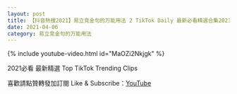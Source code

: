```yaml
---
layout: post
title: 【抖音熱搜2021】易立竞金句的万能用法 2 TikTok Daily 最新必看精選合集2021 04 06
date: 2021-04-06
category: 易立竞金句的万能用法
---
```


{% include youtube-video.html id="MaOZi2Nkjgk" %}

2021必看 最新精選 Top TikTok Trending Clips

喜歡請點贊轉發加訂閱 Like & Subscribe：[YouTube](https://www.youtube.com/channel/UCAoR7VcanIPd04uEq_GIylA/videos)

